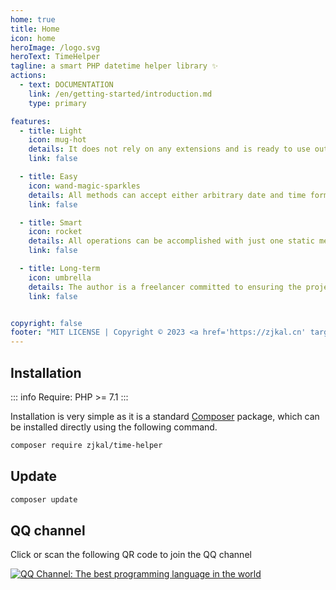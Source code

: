 ```yaml
---
home: true
title: Home
icon: home
heroImage: /logo.svg
heroText: TimeHelper
tagline: a smart PHP datetime helper library ✨
actions:
  - text: DOCUMENTATION
    link: /en/getting-started/introduction.md
    type: primary

features:
  - title: Light
    icon: mug-hot
    details: It does not rely on any extensions and is ready to use out of the box
    link: false

  - title: Easy
    icon: wand-magic-sparkles
    details: All methods can accept either arbitrary date and time formats or timestamps
    link: false

  - title: Smart
    icon: rocket
    details: All operations can be accomplished with just one static method for each
    link: false

  - title: Long-term
    icon: umbrella
    details: The author is a freelancer committed to ensuring the project's long-term
    link: false


copyright: false
footer: "MIT LICENSE | Copyright © 2023 <a href='https://zjkal.cn' target='_blank' style='color:var(--dark-grey);font-weight: normal'>zjkal</a>"
---
```


## Installation

::: info
Require: PHP >= 7.1
:::

Installation is very simple as it is a standard [Composer](https://getcomposer.org/) package, which can be installed directly using the following command.

```bash
composer require zjkal/time-helper
```

## Update
```bash
composer update
```

## QQ channel

Click or scan the following QR code to join the QQ channel

[![QQ Channel: The best programming language in the world](https://zjkal.cn/assets/images/qq_pindao_a1.png)](https://pd.qq.com/s/7h2hvcuxs)

<!-- markdownlint-disable -->

